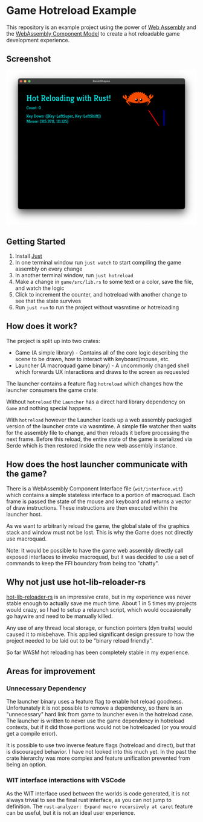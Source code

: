 # Game Hotreload Example

This repository is an example project using the power of [Web Assembly](https://developer.mozilla.org/en-US/docs/WebAssembly) and the [WebAssembly Component Model](https://component-model.bytecodealliance.org/) to create a hot reloadable game development experience.

## Screenshot
![Screen Shot](./docs/screenshot.png)

## Getting Started

1. Install [Just](https://github.com/casey/just)
2. In one terminal window run `just watch` to start compiling the game assembly on every change
3. In another terminal window, run `just hotreload`
4. Make a change in `game/src/lib.rs` to some text or a color, save the file, and watch the logic
5. Click to increment the counter, and hotreload with another change to see that the state survives
5. Run `just run` to run the project without wasmtime or hotreloading

## How does it work?

The project is split up into two crates:

- Game (A simple library) - Contains all of the core logic describing the scene to be drawn, how to interact with keyboard/mouse, etc. 
- Launcher (A macroquad game binary) - A uncommonly changed shell which forwards UX interactions and draws to the screen as requested

The launcher contains a feature flag `hotreload` which changes how the launcher consumers the game crate:

Without `hotreload` the `Launcher` has a direct hard library dependency on `Game` and nothing special happens.

With `hotreload` however the Launcher loads up a web assembly packaged version of the launcher crate via wasmtime. A simple file watcher then waits for the assembly file to change, and then reloads it before processing the next frame. Before this reload, the entire state of the game is serialized via Serde which is then restored inside the new web assembly instance.

## How does the host launcher communicate with the game?

There is a WebAssembly Component Interface file (`wit/interface.wit`) which contains a simple stateless interface to a portion of macroquad. Each frame is passed the state of the mouse and keyboard and returns a vector of draw instructions. These instructions are then executed within the launcher host.

As we want to arbitrarily reload the game, the global state of the graphics stack and window must not be lost. This is why the Game does not directly use macroquad.

Note: It would be possible to have the game web assembly directly call exposed interfaces to invoke macroquad, but it was decided to use a set of commands to keep the FFI boundary from being too "chatty".

## Why not just use hot-lib-reloader-rs

[hot-lib-reloader-rs](https://github.com/rksm/hot-lib-reloader-rs) is an impressive crate, but in my experience was never stable enough to actually save me much time. About 1 in 5 times my projects would crazy, so I had to setup a relaunch script, which would occasionally go haywire and need to be manually killed.

Any use of any thread local storage, or function pointers (dyn traits) would caused it to misbehave. This applied significant design pressure to how the project needed to be laid out to be "binary reload friendly".

So far WASM hot reloading has been completely stable in my experience.

## Areas for improvement

### Unnecessary Dependency

The launcher binary uses a feature flag to enable hot reload goodness. Unfortunately it is not possible to remove a dependency, so there is an "unnecessary" hard link from game to launcher even in the hotreload case. The launcher is written to never use the game dependency in hotreload contexts, but if it did those portions would not be hotreloaded (or you would get a compile error).

It is possible to use two inverse feature flags (hotreload and direct), but that is discouraged behavior. I have not looked into this much yet. In the past the crate hierarchy was more complex and feature unification prevented from being an option.

### WIT interface interactions with VSCode

As the WIT interface used between the worlds is code generated, it is not always trivial to see the final rust interface, as you can not jump to definition. The `rust-analyzer: Expand macro recursively at caret` feature can be useful, but it is not an ideal user experience.